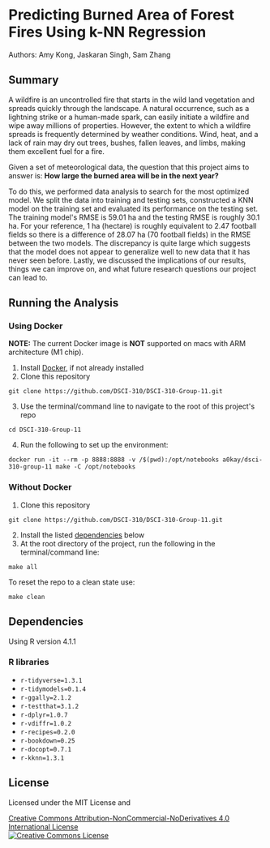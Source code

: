 # Predicting Burned Area of Forest Fires Using k-NN Regression

Authors: Amy Kong, Jaskaran Singh, Sam Zhang

## Summary

A wildfire is an uncontrolled fire that starts in the wild land vegetation and spreads quickly through the landscape. A natural occurrence, such as a lightning strike or a human-made spark, can easily initiate a wildfire and wipe away millions of properties. However, the extent to which a wildfire spreads is frequently determined by weather conditions. Wind, heat, and a lack of rain may dry out trees, bushes, fallen leaves, and limbs, making them excellent fuel for a fire. 

Given a set of meteorological data, the question that this project aims to answer is: **How large the burned area will be in the next year?**

To do this, we performed data analysis to search for the most optimized model. We split the data into training and testing sets, constructed a KNN model on the training set and evaluated its performance on the testing set. The training model's RMSE is 59.01 ha and the testing RMSE is roughly 30.1 ha. For your reference, 1 ha (hectare) is roughly equivalent to 2.47 football fields so there is a difference of 28.07 ha (70 football fields) in the RMSE between the two models. The discrepancy is quite large which suggests that the model does not appear to generalize well to new data that it has never seen before. Lastly, we discussed the implications of our results, things we can improve on, and what future research questions our project can lead to. 


## Running the Analysis
### Using Docker
**NOTE:** The current Docker image is **NOT** supported on macs with ARM architecture (M1 chip). 
1. Install [Docker](https://www.docker.com/get-started), if not already installed
2. Clone this repository
```
git clone https://github.com/DSCI-310/DSCI-310-Group-11.git
```
3. Use the terminal/command line to navigate to the root of this project's repo 
```
cd DSCI-310-Group-11
```
4. Run the following to set up the environment:
```
docker run -it --rm -p 8888:8888 -v /$(pwd):/opt/notebooks a0kay/dsci-310-group-11 make -C /opt/notebooks
```

### Without Docker
1. Clone this repository
```
git clone https://github.com/DSCI-310/DSCI-310-Group-11.git
```
2. Install the listed [dependencies](#dependencies) below
3. At the root directory of the project, run the following in the terminal/command line:
```
make all
```

To reset the repo to a clean state use:
```
make clean
```

## Dependencies
Using R version 4.1.1
### R libraries
- `r-tidyverse=1.3.1`
- `r-tidymodels=0.1.4`
- `r-ggally=2.1.2`
- `r-testthat=3.1.2`
- `r-dplyr=1.0.7`
- `r-vdiffr=1.0.2`
- `r-recipes=0.2.0`
- `r-bookdown=0.25`
- `r-docopt=0.7.1`
- `r-kknn=1.3.1`

## License 
Licensed under the MIT License and

<a rel="license" href="http://creativecommons.org/licenses/by-nc-nd/4.0/">Creative Commons Attribution-NonCommercial-NoDerivatives 4.0 International License</a><br />
<a rel="license" href="http://creativecommons.org/licenses/by-nc-nd/4.0/"><img alt="Creative Commons License" style="border-width:0" src="https://i.creativecommons.org/l/by-nc-nd/4.0/88x31.png" /></a><br />
